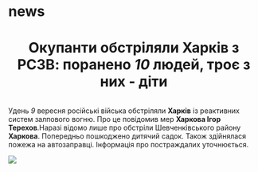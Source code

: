 # news
<!DOCTYPE html>  
<html lang="en">  
<head>  
    <meta charset="UTF-8">  
    <meta http-equiv="X-UA-Compatible" content="IE=edge">  
    <meta name="viewport" content="width=device-width, initial-scale=1.0">  
    <title>News</title>  
</head>  
<body>  
    <b><h1 align="center">Окупанти обстріляли Харків з РСЗВ: поранено <i>10</i> людей, троє з них - діти</h1></b>  
    <img src="1.jpeg" alt="">  
    <p>Удень <i>9</i> вересня російські війська обстріляли <b>Харків</b> із реактивних систем залпового вогню.  Про це повідомив мер <b>Харкова Ігор Терехов</b>.Наразі відомо лише про обстріли Шевченківського району <b>Харкова</b>. Попередньо пошкоджено дитячий садок. Також здійнялася пожежа на автозаправці. Інформація про постраждалих уточнюється. 
       
<p><img src="https://i.lb.ua/051/46/6229b8058db16.jpeg">
